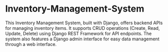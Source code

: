 # Inventory-Management-System
This Inventory Management System, built with Django, offers backend APIs for managing inventory items. It supports CRUD operations (Create, Read, Update, Delete) using Django REST Framework for API endpoints. The system also features a Django admin interface for easy data management through a web interface.
